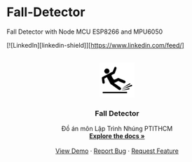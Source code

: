 # Fall-Detector
Fall Detector with Node MCU ESP8266 and MPU6050
<div id="top"></div>

[![LinkedIn][linkedin-shield]][https://www.linkedin.com/feed/]


<!-- PROJECT LOGO -->
<br />
<div align="center">
  <a href="https://github.com/lvsang1504">
    <img src="app\src\main\res\drawable\fall_detection.jpg" alt="Logo" width="80" height="80">
  </a>

  <h3 align="center">Fall Detector</h3>

  <p align="center">
    Đồ án môn Lập Trình Nhúng PTITHCM
    <br />
    <a href=""><strong>Explore the docs »</strong></a>
    <br />
    <br />
    <a href="https://github.com/lvsang1504/Fall-Detector">View Demo</a>
    ·
    <a href="https://github.com/lvsang1504/Fall-Detector/issues">Report Bug</a>
    ·
    <a href="https://github.com/lvsang1504/Fall-Detector/issues">Request Feature</a>
  </p>
</div>
